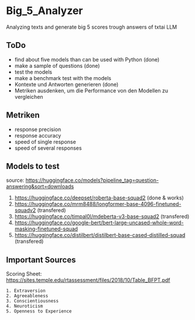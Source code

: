 # Big_5_Analyzer
Analyzing texts and generate big 5 scores trough answers of txtai LLM


## ToDo
- find about five models than can be used with Python (done)
- make a sample of questions (done)
- test the models
- make a benchmark test with the models 
- Kontexte und Antworten generieren (done)
- Metriken ausdenken, um die Performance von den Modellen zu vergleichen


## Metriken
- response precision 
- response accuracy 
- speed of single response
- speed of several responses



## Models to test
source: https://huggingface.co/models?pipeline_tag=question-answering&sort=downloads

1. https://huggingface.co/deepset/roberta-base-squad2 (done & works)
2. https://huggingface.co/mrm8488/longformer-base-4096-finetuned-squadv2 (transfered)
3. https://huggingface.co/timpal0l/mdeberta-v3-base-squad2 (transfered)
4. https://huggingface.co/google-bert/bert-large-uncased-whole-word-masking-finetuned-squad
5. https://huggingface.co/distilbert/distilbert-base-cased-distilled-squad (transfered)

## Important Sources


Scoring Sheet: https://sites.temple.edu/rtassessment/files/2018/10/Table_BFPT.pdf

    1. Extraversion
    2. Agreeableness
    3. Conscientiousness
    4. Neuroticism
    5. Openness to Experience
